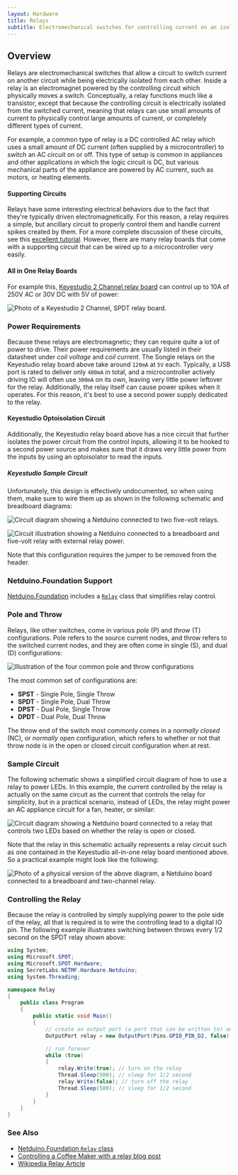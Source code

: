 ```yaml
---
layout: Hardware
title: Relays
subtitle: Electromechanical switches for controlling current on an isolated circuit.
---
```


## Overview

Relays are electromechanical switches that allow a circuit to switch current on another circuit while being electrically isolated from each other. Inside a relay is an electromagnet powered by the controlling circuit which physically moves a switch. Conceptually, a relay functions much like a transistor, except that because the controlling circuit is electrically isolated from the switched current, meaning that relays can use small amounts of current to physically control large amounts of current, or completely different types of current.

For example, a common type of relay is a DC controlled AC relay which uses a small amount of DC current (often supplied by a microcontroller) to switch an AC circuit on or off. This type of setup is common in appliances and other applications in which the logic circuit is DC, but various mechanical parts of the appliance are powered by AC current, such as motors, or heating elements.

#### Supporting Circuits

Relays have some interesting electrical behaviors due to the fact that they're typically driven electromagnetically. For this reason, a relay requires a simple, but ancillary circuit to properly control them and handle current spikes created by them. For a more complete discussion of these circuits, see this [excellent tutorial](http://www.electronics-tutorials.ws/blog/relay-switch-circuit.html). However, there are many relay boards that come with a supporting circuit that can be wired up to a microcontroller very easily.

#### All in One Relay Boards

For example this, [Keyestudio 2 Channel relay board](https://www.amazon.com/Keyestudio-Module-Arduino-raspberry-2-channel/dp/B0177WOT1E/ref=sr_1_1?ie=UTF8&qid=1503712979&sr=8-1&keywords=2+channel+relay+keyestudio) can control up to 10A of 250V AC or 30V DC with 5V of power:

![Photo of a Keyestudio 2 Channel, SPDT relay board.](Keyestudio_2Channel_SPDT_Relay_Small.jpg)

### Power Requirements

Because these relays are electromagnetic; they can require quite a lot of power to drive. Their power requirements are usually listed in their datasheet under _coil voltage_ and _coil current_. The Songle relays on the Keyestudio relay board above take around `120mA` at `5V` each. Typically, a USB port is rated to deliver only `400mA` in total, and a microcontroller actively driving IO will often use `300mA` on its own, leaving very little power leftover for the relay. Additionally, the relay itself can cause power spikes when it operates. For this reason, it's best to use a second power supply dedicated to the relay.

<!-- TODO: [general setup with two power supplies] -->

#### Keyestudio Optoisolation Circuit

Additionally, the Keyestudio relay board above has a nice circuit that further isolates the power circuit from the control inputs, allowing it to be hooked to a second power source and makes sure that it draws very little power from the inputs by using an optoisolator to read the inputs.

##### Keyestudio Sample Circuit

Unfortunately, this design is effectively undocumented, so when using them, make sure to wire them up as shown in the following schematic and breadboard diagrams:

![Circuit diagram showing a Netduino connected to two five-volt relays.](Keyes_Relay_schem.svg)

![Circuit illustration showing a Netduino connected to a breadboard and five-volt relay with external relay power.](Keyes_Relay_bb.svg)

Note that this configuration requires the jumper to be removed from the header.

### Netduino.Foundation Support

[Netduino.Foundation](http://Netduino.Foundation) includes a [`Relay`](http://netduino.foundation/API/Relays/Relay/) class that simplifies relay control.

### Pole and Throw

Relays, like other switches, come in various _pole_ (P) and _throw_ (T) configurations. Pole refers to the source current nodes, and throw refers to the switched current nodes, and they are often come in single (S), and dual (D) configurations:

![Illustration of the four common pole and throw configurations](/Common_Files/Switch_Pole_and_Throw.svg)

The most common set of configurations are:

* **SPST** - Single Pole, Single Throw
* **SPDT** - Single Pole, Dual Throw
* **DPST** - Dual Pole, Single Throw
* **DPDT** - Dual Pole, Dual Throw

The throw end of the switch most commonly comes in a _normally closed_ (NC), or _normally open_ configuration, which refers to whether or not that throw node is in the open or closed circuit configuration when at rest.

### Sample Circuit

The following schematic shows a simplified circuit diagram of how to use a relay to power LEDs. In this example, the current controlled by the relay is actually on the same circuit as the current that controls the relay for simplicity, but in a practical scenario, instead of LEDs, the relay might power an AC appliance circuit for a fan, heater, or similar:

![Circuit diagram showing a Netduino board connected to a relay that controls two LEDs based on whether the relay is open or closed.](Relay_schematic.svg)

Note that the relay in this schematic actually represents a relay circuit such as one contained in the Keyestudio all-in-one relay board mentioned above. So a practical example might look like the following:

![Photo of a physical version of the above diagram, a Netduino board connected to a breadboard and two-channel relay.](Relay_Practical_OFF_small.jpg)

### Controlling the Relay

Because the relay is controlled by simply supplying power to the pole side of the relay, all that is required is to wire the controlling lead to a digital IO pin. The following example illustrates switching between throws every 1/2 second on the SPDT relay shown above:

```csharp
using System;
using Microsoft.SPOT;
using Microsoft.SPOT.Hardware;
using SecretLabs.NETMF.Hardware.Netduino;
using System.Threading;

namespace Relay
{
    public class Program
    {
        public static void Main()
        {
            // create an output port (a port that can be written to) and connect it to Digital Pin 2
            OutputPort relay = new OutputPort(Pins.GPIO_PIN_D2, false);

            // run forever
            while (true)
            {
                relay.Write(true); // turn on the relay
                Thread.Sleep(500); // sleep for 1/2 second
                relay.Write(false); // turn off the relay
                Thread.Sleep(500); // sleep for 1/2 second
            }
        }
    }
}
```

### See Also

* [Netduino.Foundation `Relay` class](http://netduino.foundation/API/Relays/Relay/)
* [Controlling a Coffee Maker with a relay blog post](http://blog.wildernesslabs.co/connectedcoffeemaker_part2/)
* [Wikipedia Relay Article](https://en.wikipedia.org/wiki/Relay)
